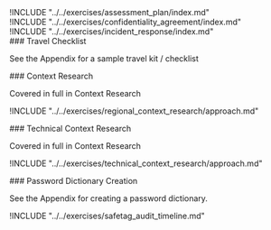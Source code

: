 
<div class="boxtext">
!INCLUDE "../../exercises/assessment_plan/index.md"
</div>

<div class="boxtext">
!INCLUDE "../../exercises/confidentiality_agreement/index.md"
</div>

<div class="boxtext">
!INCLUDE "../../exercises/incident_response/index.md"
</div>

<div class="boxtext">
### Travel Checklist

See the Appendix for a sample travel kit / checklist
</div>

<div class="boxtext">
### Context Research

Covered in full in Context Research

!INCLUDE "../../exercises/regional_context_research/approach.md"
</div>

<div class="boxtext">
### Technical Context Research

Covered in full in Context Research

!INCLUDE "../../exercises/technical_context_research/approach.md"
</div>


<div class="boxtext">
### Password Dictionary Creation

See the Appendix for creating a password dictionary.
</div>

<div class="boxtext">
!INCLUDE "../../exercises/safetag_audit_timeline.md"
</div>
